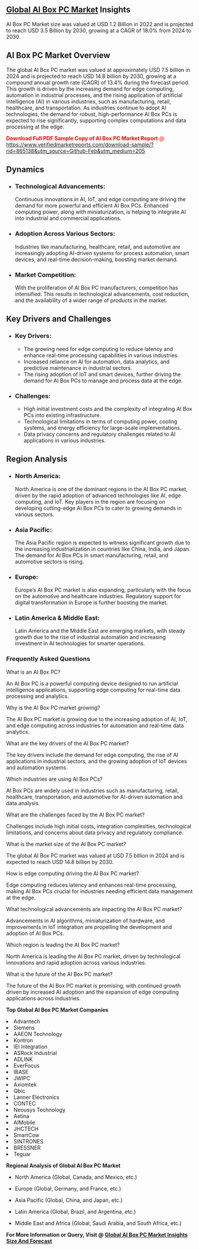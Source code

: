 <h2><a href="https://www.verifiedmarketreports.com/download-sample/?rid=865138&amp;utm_source=Github&amp;utm_medium=205" target="_blank">Global AI Box PC Market</a> Insights</h2><p>AI Box PC Market size was valued at USD 1.2 Billion in 2022 and is projected to reach USD 3.5 Billion by 2030, growing at a CAGR of 18.0% from 2024 to 2030.</p><p> <h2>AI Box PC Market Overview</h2> <p>The global AI Box PC market was valued at approximately USD 7.5 billion in 2024 and is projected to reach USD 14.8 billion by 2030, growing at a compound annual growth rate (CAGR) of 13.4% during the forecast period. This growth is driven by the increasing demand for edge computing, automation in industrial processes, and the rising application of artificial intelligence (AI) in various industries, such as manufacturing, retail, healthcare, and transportation. As industries continue to adopt AI technologies, the demand for robust, high-performance AI Box PCs is expected to rise significantly, supporting complex computations and data processing at the edge. <p><span class=""><span style="color: #ff0000;"><strong>Download Full PDF Sample Copy of AI Box PC Market Report</strong> @ </span><a href="https://www.verifiedmarketreports.com/download-sample/?rid=865138&amp;utm_source=Github-Feb&amp;utm_medium=205" target="_blank">https://www.verifiedmarketreports.com/download-sample/?rid=865138&amp;utm_source=Github-Feb&amp;utm_medium=205</a></span></p> <h2>Dynamics</h2> <ul> <li><h3>Technological Advancements:</h3> Continuous innovations in AI, IoT, and edge computing are driving the demand for more powerful and efficient AI Box PCs. Enhanced computing power, along with miniaturization, is helping to integrate AI into industrial and commercial applications.</li> <li><h3>Adoption Across Various Sectors:</h3> Industries like manufacturing, healthcare, retail, and automotive are increasingly adopting AI-driven systems for process automation, smart devices, and real-time decision-making, boosting market demand.</li> <li><h3>Market Competition:</h3> With the proliferation of AI Box PC manufacturers, competition has intensified. This results in technological advancements, cost reduction, and the availability of a wider range of products in the market.</li> </ul> <h2>Key Drivers and Challenges</h2> <ul> <li><h3>Key Drivers:</h3> <ul> <li>The growing need for edge computing to reduce latency and enhance real-time processing capabilities in various industries.</li> <li>Increased reliance on AI for automation, data analytics, and predictive maintenance in industrial sectors.</li> <li>The rising adoption of IoT and smart devices, further driving the demand for AI Box PCs to manage and process data at the edge.</li> </ul> </li> <li><h3>Challenges:</h3> <ul> <li>High initial investment costs and the complexity of integrating AI Box PCs into existing infrastructure.</li> <li>Technological limitations in terms of computing power, cooling systems, and energy efficiency for large-scale implementations.</li> <li>Data privacy concerns and regulatory challenges related to AI applications in various industries.</li> </ul> </li> </ul> <h2>Region Analysis</h2> <ul> <li><h3>North America:</h3> North America is one of the dominant regions in the AI Box PC market, driven by the rapid adoption of advanced technologies like AI, edge computing, and IoT. Key players in the region are focusing on developing cutting-edge AI Box PCs to cater to growing demands in various sectors.</li> <li><h3>Asia Pacific:</h3> The Asia Pacific region is expected to witness significant growth due to the increasing industrialization in countries like China, India, and Japan. The demand for AI Box PCs in smart manufacturing, retail, and automotive sectors is rising.</li> <li><h3>Europe:</h3> Europe’s AI Box PC market is also expanding, particularly with the focus on the automotive and healthcare industries. Regulatory support for digital transformation in Europe is further boosting the market.</li> <li><h3>Latin America & Middle East:</h3> Latin America and the Middle East are emerging markets, with steady growth due to the rise of industrial automation and increasing investment in AI technologies for smarter operations.</li> </ul> <h3>Frequently Asked Questions</h3> <p>What is an AI Box PC?</p> <p>An AI Box PC is a powerful computing device designed to run artificial intelligence applications, supporting edge computing for real-time data processing and analytics.</p> <p>Why is the AI Box PC market growing?</p> <p>The AI Box PC market is growing due to the increasing adoption of AI, IoT, and edge computing across industries for automation and real-time data analytics.</p> <p>What are the key drivers of the AI Box PC market?</p> <p>The key drivers include the demand for edge computing, the rise of AI applications in industrial sectors, and the growing adoption of IoT devices and automation systems.</p> <p>Which industries are using AI Box PCs?</p> <p>AI Box PCs are widely used in industries such as manufacturing, retail, healthcare, transportation, and automotive for AI-driven automation and data analysis.</p> <p>What are the challenges faced by the AI Box PC market?</p> <p>Challenges include high initial costs, integration complexities, technological limitations, and concerns about data privacy and regulatory compliance.</p> <p>What is the market size of the AI Box PC market?</p> <p>The global AI Box PC market was valued at USD 7.5 billion in 2024 and is expected to reach USD 14.8 billion by 2030.</p> <p>How is edge computing driving the AI Box PC market?</p> <p>Edge computing reduces latency and enhances real-time processing, making AI Box PCs crucial for industries needing efficient data management at the edge.</p> <p>What technological advancements are impacting the AI Box PC market?</p> <p>Advancements in AI algorithms, miniaturization of hardware, and improvements in IoT integration are propelling the development and adoption of AI Box PCs.</p> <p>Which region is leading the AI Box PC market?</p> <p>North America is leading the AI Box PC market, driven by technological innovations and rapid adoption across various industries.</p> <p>What is the future of the AI Box PC market?</p> <p>The future of the AI Box PC market is promising, with continued growth driven by increased AI adoption and the expansion of edge computing applications across industries.</p> </p><p><strong>Top Global AI Box PC Market Companies</strong></p><div data-test-id=""><p><li>Advantech</li><li> Siemens</li><li> AAEON Technology</li><li> Kontron</li><li> IEI Integration</li><li> ASRock Industrial</li><li> ADLINK</li><li> EverFocus</li><li> IBASE</li><li> JWIPC</li><li> Axiomtek</li><li> Qbic</li><li> Lanner Electronics</li><li> CONTEC</li><li> Neousys Technology</li><li> Aetina</li><li> AIMobile</li><li> JHCTECH</li><li> SmartCow</li><li> SINTRONES</li><li> BRESSNER</li><li> Teguar</li></p><div><strong>Regional Analysis of&nbsp;Global AI Box PC Market</strong></div><ul><li dir="ltr"><p dir="ltr">North America&nbsp;(Global, Canada, and Mexico, etc.)</p></li><li dir="ltr"><p dir="ltr">Europe (Global, Germany, and France, etc.)</p></li><li dir="ltr"><p dir="ltr">Asia Pacific&nbsp;(Global, China, and Japan, etc.)</p></li><li dir="ltr"><p dir="ltr">Latin America&nbsp;(Global, Brazil, and Argentina, etc.)</p></li><li dir="ltr">Middle East and Africa&nbsp;(Global, Saudi Arabia, and South Africa, etc.)</li></ul><p><strong>For More Information or Query, Visit @&nbsp;</strong><strong><a href="https://www.verifiedmarketreports.com/product/ai-box-pc-market/?utm_source=Github&amp;utm_medium=205" target="_blank">Global AI Box PC Market Insights Size And Forecast</a></strong></p></div>
